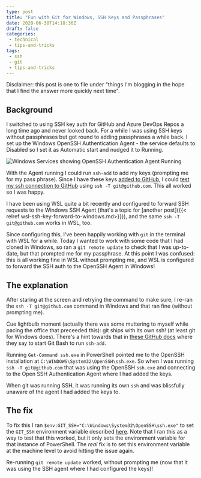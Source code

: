 ```yaml
---
type: post
title: "Fun with Git for Windows, SSH Keys and Passphrases"
date: 2020-06-30T14:18:36Z
draft: false
categories:
 - technical
 - tips-and-tricks
tags:
 - ssh
 - git
 - tips-and-tricks
---
```


Disclaimer: this post is one to file under "things I'm blogging in the hope that I find the answer more quickly next time".

## Background

I switched to using SSH key auth for GitHub and Azure DevOps Repos a long time ago and never looked back. For a while I was using SSH keys without passphrases but got round to adding passphrases a while back. I set up the Windows OpenSSH Authentication Agent - the service defaults to Disabled so I set it as Automatic start and nudged it to Running.

![Windows Services showing OpenSSH Authentication Agent Running](windows-services.png)

With the Agent running I could run `ssh-add` to add my keys (prompting me for my pass phrase). Since I have these keys [added to GitHub](https://help.github.com/en/github/authenticating-to-github/adding-a-new-ssh-key-to-your-github-account), I could [test my ssh connection to GitHub](https://help.github.com/en/github/authenticating-to-github/testing-your-ssh-connection) using `ssh -T git@github.com`. This all worked so I was happy.

I have been using WSL quite a bit recently and configured to forward SSH requests to the Windows SSH Agent (that's a topic for [another post]({{< relref wsl-ssh-key-forward-to-windows.md>}})), and the same `ssh -T git@github.com` works in WSL, too.

Since configuring this, I've been happily working with `git` in the terminal with WSL for a while. Today I wanted to work with some code that I had cloned in Windows, so ran a `git remote update` to check that I was up-to-date, but that prompted me for my passphrase. At this point I was confused: this is all working fine in WSL without prompting me, and WSL is configured to forward the SSH auth to the OpenSSH Agent in Windows!

## The explanation

After staring at the screen and retrying the command to make sure, I re-ran the `ssh -T git@github.com` command in Windows and that ran fine (without prompting me).

Cue lightbulb moment (actually there was some muttering to myself while pacing the office that preceeded this): git ships with its own ssh! (at least git for Windows does). There's a hint towards that in [these GitHub docs](https://help.github.com/en/github/authenticating-to-github/generating-a-new-ssh-key-and-adding-it-to-the-ssh-agent#adding-your-ssh-key-to-the-ssh-agent) where they say to start Git Bash to run `ssh-add`. 

Running `Get-Command ssh.exe` in PowerShell pointed me to the OpenSSH installation at `C:\WINDOWS\System32\OpenSSH\ssh.exe`. So when I was running `ssh -T git@github.com` that was using the OpenSSH `ssh.exe` and connecting to the Open SSH Authentication Agent where I had added the keys.

When git was running SSH, it was running its own `ssh` and was blissfully unaware of the agent I had added the keys to.

## The fix

To fix this I ran `$env:GIT_SSH="C:\Windows\System32\OpenSSH\ssh.exe"` to set the `GIT_SSH` environment variable described [here](https://git-scm.com/book/en/v2/Git-Internals-Environment-Variables#_miscellaneous). Note that I ran this as a way to test that this worked, but it only sets the environment variable for that instance of PowerShell. The _real_ fix is to set this environment variable at the machine level to avoid hitting the issue again.

Re-running `git remote update` worked, without prompting me (now that it was using the SSH agent where I had configured the keys)!
